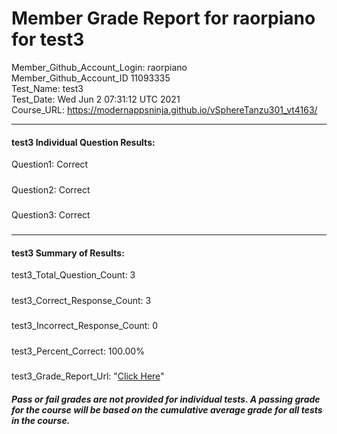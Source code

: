 # Member Grade Report for raorpiano for test3  
   
Member_Github_Account_Login: raorpiano  
Member_Github_Account_ID 11093335  
Test_Name: test3  
Test_Date: Wed Jun  2 07:31:12 UTC 2021  
Course_URL: https://modernappsninja.github.io/vSphereTanzu301_vt4163/  
   
---  
#### test3 Individual Question Results:  
Question1: Correct  
#####  
Question2: Correct  
#####  
Question3: Correct  
#####  
---  
#### test3 Summary of Results:  
test3_Total_Question_Count: 3  
#####  
test3_Correct_Response_Count: 3  
#####  
test3_Incorrect_Response_Count: 0  
#####  
test3_Percent_Correct: 100.00%  
#####  
test3_Grade_Report_Url: "[Click Here](https://github.com/modernappsninjas/raorpiano/blob/main/static/userdata/courses/vSphereTanzu301_vt4163/grade_report.pr255.test3.md)"
##### Pass or fail grades are not provided for individual tests. A passing grade for the course will be based on the cumulative average grade for all tests in the course.  

